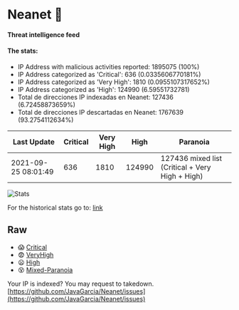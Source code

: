 # Neanet :hocho:
#### Threat intelligence feed
#### The stats:

- IP Address with malicious activities reported: 1895075 (100%)
- IP Address categorized as 'Critical':  636 (0.0335606770181%)
- IP Address categorized as 'Very High':  1810 (0.0955107317652%)
- IP Address categorized as 'High':  124990 (6.59551732781)
- Total de direcciones IP indexadas en Neanet:  127436 (6.72458873659%)
- Total de direcciones IP descartadas en Neanet:  1767639 (93.2754112634%)

| Last Update | Critical | Very High | High | Paranoia |
| --- | --- | --- | --- | --- |
| 2021-09-25 08:01:49 | 636 | 1810 | 124990 | 127436 mixed list (Critical + Very High + High)|

![Stats](https://docs.google.com/spreadsheets/d/e/2PACX-1vSnaNMIXVabIpDJjufMlzH7poXnshF3mgd8Is1g9ytUEzVsP5my4Trn8f-xkoLLQ38xpL3HtmUexLo6/pubchart?oid=501124687&format=image)

For the historical stats go to: [link](/stats.csv)
## Raw
- :scream: [Critical](https://raw.githubusercontent.com/JavaGarcia/Neanet/master/blacklists/neanet_critical.txt)
- :fearful: [VeryHigh](https://raw.githubusercontent.com/JavaGarcia/Neanet/master/blacklists/neanet_veryHigh.txtt)
- :frowning: [High](https://raw.githubusercontent.com/JavaGarcia/Neanet/master/blacklists/neanet_high.txt)
- :dizzy_face: [Mixed-Paranoia](https://raw.githubusercontent.com/JavaGarcia/Neanet/master/blacklists/neanet_all.txt)


Your IP is indexed? You may request to takedown. [https://github.com/JavaGarcia/Neanet/issues](https://github.com/JavaGarcia/Neanet/issues)


















































































































































































































































































































































































































































































































































































































































































































































































































































































































































































































































































































































































































































































































































































































































































































































































































































































































































































































































































































































































































































































































































































































































































































































































































































































































































































































































































































































































































































































































































































































































































































































































































































































































































































































































































































































































































































































































































































































































































































































































































































































































































































































































































































































































































































































































































































































































































































































































































































































































































































































































































































































































































































































































































































































































































































































































































































































































































































































































































































































































































































































































































































































































































































































































































































































































































































































































































































































































































































































































































































































































































































































































































































































































































































































































































































































































































































































































































































































































































































































































































































































































































































































































































































































































































































































































































































































































































































































































































































































































































































































































































































































































































